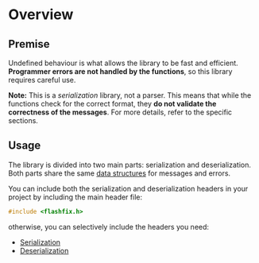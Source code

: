 # Overview

## Premise

Undefined behaviour is what allows the library to be fast and efficient. **Programmer errors are not handled by the functions**, so this library requires careful use. 

**Note:** This is a *serialization* library, not a parser. This means that while the functions check for the correct format, they **do not validate the correctness of the messages**. For more details, refer to the specific sections.

## Usage

The library is divided into two main parts: serialization and deserialization.
Both parts share the same [data structures](data-structures.md) for messages and errors.

You can include both the serialization and deserialization headers in your project by including the main header file:

```c
#include <flashfix.h>
```

otherwise, you can selectively include the headers you need:

- [Serialization](serialization.md)
- [Deserialization](deserialization.md)